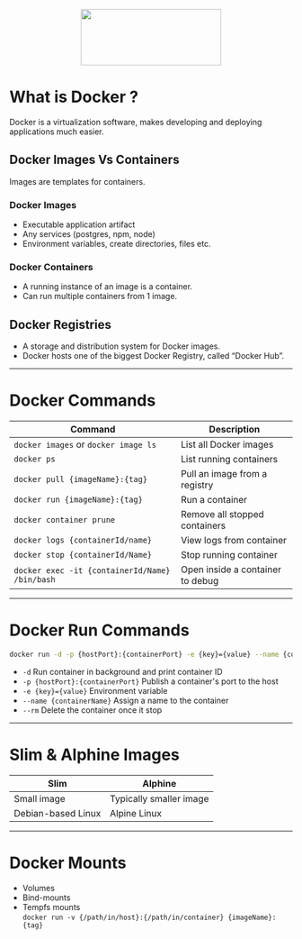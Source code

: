 <p align="center">
  <img src="https://files.svgcdn.io/logos/docker.svg" width="250" height="100">
</p>

#  What is Docker ?
  Docker is a virtualization software, makes developing and deploying applications much easier.
## Docker Images Vs Containers
  Images are templates for containers.
### Docker Images
  - Executable application artifact
  - Any services (postgres, npm, node)
  - Environment variables, create directories, files etc.
### Docker Containers
  - A running instance of an image is a container.
  - Can run multiple containers from 1 image.
## Docker Registries
  - A storage and distribution system for Docker images.
  - Docker hosts one of the biggest Docker Registry, called “Docker Hub”.
---
# Docker Commands
| Command | Description |
|--------|-------------|
| `docker images` or `docker image ls` | List all Docker images |
| `docker ps` | List running containers |
| `docker pull {imageName}:{tag}` | Pull an image from a registry |
| `docker run {imageName}:{tag}` | Run a container |
| `docker container prune`|Remove all stopped containers |
| `docker logs {containerId/name}` | View logs from container |
| `docker stop {containerId/Name}` | Stop running container |
| `docker exec -it {containerId/Name} /bin/bash` | Open inside a container to debug |
---
# Docker Run Commands
```bash
docker run -d -p {hostPort}:{containerPort} -e {key}={value} --name {containerName} --rm {imageName}:{tag}
```
 - `-d` Run container in background and print container ID
 - `-p {hostPort}:{containerPort}` Publish a container's port to the host
 - `-e {key}={value}` Environment variable
 - `--name {containerName}` Assign a name to the container
 - `--rm` Delete the container once it stop
---
# Slim & Alphine Images
| Slim | Alphine |
|--------|-------------|
| Small image | Typically smaller image |
| Debian-based Linux | Alpine Linux |
---
# Docker Mounts
 - Volumes
 - Bind-mounts
 - Tempfs mounts <br>
`docker run -v {/path/in/host}:{/path/in/container} {imageName}:{tag}`
